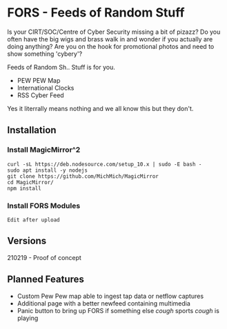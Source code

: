 # FORS - Feeds of Random Stuff
Is your CIRT/SOC/Centre of Cyber Security missing a bit of pizazz? 
Do you often have the big wigs and brass walk in and wonder if you actually are doing anything? 
Are you on the hook for promotional photos and need to show something 'cybery'?

Feeds of Random Sh.. Stuff is for you. 
* PEW PEW Map
* International Clocks
* RSS Cyber Feed

Yes it literrally means nothing and we all know this but they don't.

## Installation
### Install MagicMirror^2
```
curl -sL https://deb.nodesource.com/setup_10.x | sudo -E bash -
sudo apt install -y nodejs
git clone https://github.com/MichMich/MagicMirror
cd MagicMirror/
npm install
```

### Install FORS Modules
```
Edit after upload
```

## Versions
210219 - Proof of concept

## Planned Features
* Custom Pew Pew map able to ingest tap data or netflow captures
* Additional page with a better newfeed containing multimedia
* Panic button to bring up FORS if something else *cough* sports *cough* is playing
